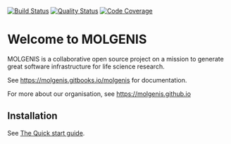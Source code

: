 [![Build Status](https://travis-ci.org/molgenis/molgenis.svg?branch=master)](https://travis-ci.org/molgenis/molgenis)
[![Quality Status](https://sonarcloud.io/api/project_badges/measure?project=org.molgenis%3Amolgenis&metric=alert_status)](https://sonarcloud.io/dashboard?id=org.molgenis%3Amolgenis)
[![Code Coverage](https://codecov.io/gh/molgenis/molgenis/branch/master/graph/badge.svg)](https://codecov.io/gh/molgenis/molgenis/branch/master)
# Welcome to MOLGENIS

MOLGENIS is a collaborative open source project on a mission to generate great software infrastructure for life science research. 

See https://molgenis.gitbooks.io/molgenis for documentation.

For more about our organisation, see https://molgenis.github.io

## Installation
See [The Quick start guide](https://molgenis.gitbooks.io/molgenis/quickstart/guide-quickstart.html).
